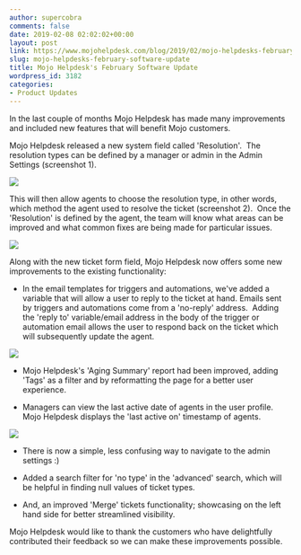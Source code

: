 ```yaml
---
author: supercobra
comments: false
date: 2019-02-08 02:02:02+00:00
layout: post
link: https://www.mojohelpdesk.com/blog/2019/02/mojo-helpdesks-february-software-update/
slug: mojo-helpdesks-february-software-update
title: Mojo Helpdesk's February Software Update
wordpress_id: 3182
categories:
- Product Updates
---
```


In the last couple of months Mojo Helpdesk has made many improvements and included new features that will benefit Mojo customers.  




Mojo Helpdesk released a new system field called 'Resolution'.  The resolution types can be defined by a manager or admin in the Admin Settings (screenshot 1).  




![](http://www.mojohelpdesk.com/blog/wp-content/uploads/2019/02/ticket-resolution-admin-settings-1.png)




This will then allow agents to choose the resolution type, in other words, which method the agent used to resolve the ticket (screenshot 2).  Once the 'Resolution' is defined by the agent, the team will know what areas can be improved and what common fixes are being made for particular issues. 





![](http://www.mojohelpdesk.com/blog/wp-content/uploads/2019/02/ticket-resolution-2.png)





Along with the new ticket form field, Mojo Helpdesk now offers some new improvements to the existing functionality: 






 	
  * In the email templates for triggers and automations, we've added a variable that will allow a user to reply to the ticket at hand. Emails sent by triggers and automations come from a 'no-reply' address.  Adding the 'reply to' variable/email address in the body of the trigger or automation email allows the user to respond back on the ticket which will subsequently update the agent. 




![](http://www.mojohelpdesk.com/blog/wp-content/uploads/2019/02/email-variable-2.png)



 	
  * Mojo Helpdesk's 'Aging Summary' report had been improved, adding 'Tags' as a filter and by reformatting the page for a better user experience. 




 	
  * Managers can view the last active date of agents in the user profile. Mojo Helpdesk displays the 'last active on' timestamp of agents. 




![](http://www.mojohelpdesk.com/blog/wp-content/uploads/2019/02/last-active-time-1.png)





 	
  * There is now a simple, less confusing way to navigate to the admin settings :) 




 	
  * Added a search filter for 'no type' in the 'advanced' search, which will be helpful in finding null values of ticket types. 




 	
  * And, an improved 'Merge' tickets functionality; showcasing on the left hand side for better streamlined visibility. 





Mojo Helpdesk would like to thank the customers who have delightfully contributed their feedback so we can make these improvements possible. 



